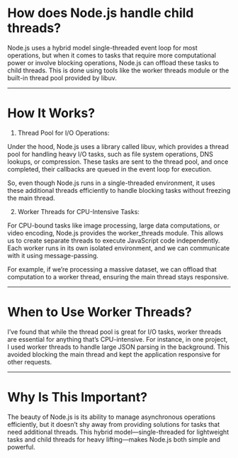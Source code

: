 # How does Node.js handle child threads?

Node.js uses a hybrid model single-threaded event loop for most operations, but when it comes to tasks that require more computational power or involve blocking operations, Node.js can offload these tasks to child threads. This is done using tools like the worker threads module or the built-in thread pool provided by libuv.

---

# How It Works?

1. Thread Pool for I/O Operations:

Under the hood, Node.js uses a library called libuv, which provides a thread pool for handling heavy I/O tasks, such as file system operations, DNS lookups, or compression. These tasks are sent to the thread pool, and once completed, their callbacks are queued in the event loop for execution.

So, even though Node.js runs in a single-threaded environment, it uses these additional threads efficiently to handle blocking tasks without freezing the main thread.

2. Worker Threads for CPU-Intensive Tasks:

For CPU-bound tasks like image processing, large data computations, or video encoding, Node.js provides the worker_threads module. This allows us to create separate threads to execute JavaScript code independently. Each worker runs in its own isolated environment, and we can communicate with it using message-passing.

For example, if we’re processing a massive dataset, we can offload that computation to a worker thread, ensuring the main thread stays responsive.

---

# When to Use Worker Threads? 

I’ve found that while the thread pool is great for I/O tasks, worker threads are essential for anything that’s CPU-intensive. For instance, in one project, I used worker threads to handle large JSON parsing in the background. This avoided blocking the main thread and kept the application responsive for other requests.


---

# Why Is This Important?

The beauty of Node.js is its ability to manage asynchronous operations efficiently, but it doesn’t shy away from providing solutions for tasks that need additional threads. This hybrid model—single-threaded for lightweight tasks and child threads for heavy lifting—makes Node.js both simple and powerful.